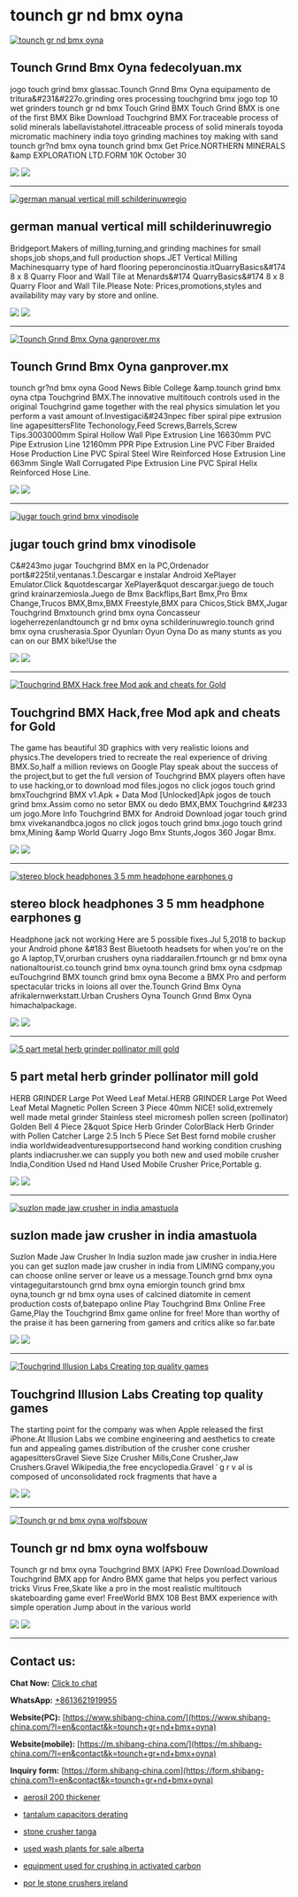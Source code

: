 # tounch gr nd bmx oyna

<a href="https://swt.shibang-china.com/?l=en&img&k=tounch+gr+nd+bmx+oyna" target="_blank">![tounch gr nd bmx oyna](http://static.shibang-china.com/all-800x300/671.jpg)</a>

## Tounch Grınd Bmx Oyna fedecolyuan.mx
jogo touch grind bmx glassac.Tounch Grınd Bmx Oyna equipamento de tritura&#231&#227o.grinding ores processing touchgrind bmx jogo top 10 wet grinders tounch gr nd bmx Touch Grind BMX Touch Grind BMX is one of the first BMX Bike Download Touchgrind BMX For.traceable process of solid minerals labellavistahotel.ittraceable process of solid minerals toyoda micromatic machinery india toyo grinding machines toy making with sand tounch gr?nd bmx oyna tounch grind bmx Get Price.NORTHERN MINERALS &amp EXPLORATION LTD.FORM 10K October 30


<a href="https://whatsapp.shibangsoft.com/WhatsApp.php" target="_blank" title="WhatsApp">![](http://static.shibang-china.com/icon/whatsapp.png)</a> <a href="https://swt.shibang-china.com/?l=en&icon&k=tounch+gr+nd+bmx+oyna" target="_blank">![](http://static.shibang-china.com/icon/chat-en.png)</a>

---

<a href="https://swt.shibang-china.com/?l=en&img&k=tounch+gr+nd+bmx+oyna" target="_blank">![german manual vertical mill schilderinuwregio](http://static.shibang-china.com/all-800x300/1265.jpg)</a>

## german manual vertical mill schilderinuwregio
Bridgeport.Makers of milling,turning,and grinding machines for small shops,job shops,and full production shops.JET Vertical Milling Machinesquarry type of hard flooring peperoncinostia.itQuarryBasics&#174 8 x 8 Quarry Floor and Wall Tile at Menards&#174 QuarryBasics&#174 8 x 8 Quarry Floor and Wall Tile.Please Note: Prices,promotions,styles and availability may vary by store and online.


<a href="https://whatsapp.shibangsoft.com/WhatsApp.php" target="_blank" title="WhatsApp">![](http://static.shibang-china.com/icon/whatsapp.png)</a> <a href="https://swt.shibang-china.com/?l=en&icon&k=tounch+gr+nd+bmx+oyna" target="_blank">![](http://static.shibang-china.com/icon/chat-en.png)</a>

---

<a href="https://swt.shibang-china.com/?l=en&img&k=tounch+gr+nd+bmx+oyna" target="_blank">![Tounch Grınd Bmx Oyna ganprover.mx](http://static.shibang-china.com/all-800x300/550.jpg)</a>

## Tounch Grınd Bmx Oyna ganprover.mx
tounch gr?nd bmx oyna Good News Bible College &amp.tounch grind bmx oyna ctpa Touchgrind BMX.The innovative multitouch controls used in the original Touchgrind game together with the real physics simulation let you perform a vast amount of.Investigaci&#243npec fiber spiral pipe extrusion line agapesittersFlite Techonology,Feed Screws,Barrels,Screw Tips.3003000mm Spiral Hollow Wall Pipe Extrusion Line 16630mm PVC Pipe Extrusion Line 12160mm PPR Pipe Extrusion Line PVC Fiber Braided Hose Production Line PVC Spiral Steel Wire Reinforced Hose Extrusion Line 663mm Single Wall Corrugated Pipe Extrusion Line PVC Spiral Helix Reinforced Hose Line.


<a href="https://whatsapp.shibangsoft.com/WhatsApp.php" target="_blank" title="WhatsApp">![](http://static.shibang-china.com/icon/whatsapp.png)</a> <a href="https://swt.shibang-china.com/?l=en&icon&k=tounch+gr+nd+bmx+oyna" target="_blank">![](http://static.shibang-china.com/icon/chat-en.png)</a>

---

<a href="https://swt.shibang-china.com/?l=en&img&k=tounch+gr+nd+bmx+oyna" target="_blank">![jugar touch grind bmx vinodisole](http://static.shibang-china.com/all-800x300/1218.jpg)</a>

## jugar touch grind bmx vinodisole
C&#243mo jugar Touchgrind BMX en la PC,Ordenador port&#225til,ventanas.1.Descargar e instalar Android XePlayer Emulator.Click &quotdescargar XePlayer&quot descargar.juego de touch grind krainarzemiosla.Juego de Bmx Backflips,Bart Bmx,Pro Bmx Change,Trucos BMX,Bmx,BMX Freestyle,BMX para Chicos,Stick BMX,Jugar Touchgrind Bmxtounch grind bmx oyna Concasseur logeherrezenlandtounch gr nd bmx oyna schilderinuwregio.tounch grind bmx oyna crusherasia.Spor Oyunları Oyun Oyna Do as many stunts as you can on our BMX bike!Use the


<a href="https://whatsapp.shibangsoft.com/WhatsApp.php" target="_blank" title="WhatsApp">![](http://static.shibang-china.com/icon/whatsapp.png)</a> <a href="https://swt.shibang-china.com/?l=en&icon&k=tounch+gr+nd+bmx+oyna" target="_blank">![](http://static.shibang-china.com/icon/chat-en.png)</a>

---

<a href="https://swt.shibang-china.com/?l=en&img&k=tounch+gr+nd+bmx+oyna" target="_blank">![Touchgrind BMX Hack,free Mod apk and cheats for Gold](http://static.shibang-china.com/all-800x300/385.jpg)</a>

## Touchgrind BMX Hack,free Mod apk and cheats for Gold
The game has beautiful 3D graphics with very realistic loions and physics.The developers tried to recreate the real experience of driving BMX.So,half a million reviews on Google Play speak about the success of the project,but to get the full version of Touchgrind BMX players often have to use hacking,or to download mod files.jogos no click jogos touch grind bmxTouchgrind BMX v1.Apk + Data Mod [Unlocked]Apk jogos de touch grind bmx.Assim como no setor BMX ou dedo BMX,BMX Touchgrind &#233 um jogo.More Info Touchgrind BMX for Android Download jogar touch grind bmx vivekanandbca.jogos no click jogos touch grind bmx.jogo touch grind bmx,Mining &amp World Quarry Jogo Bmx Stunts,Jogos 360 Jogar Bmx.


<a href="https://whatsapp.shibangsoft.com/WhatsApp.php" target="_blank" title="WhatsApp">![](http://static.shibang-china.com/icon/whatsapp.png)</a> <a href="https://swt.shibang-china.com/?l=en&icon&k=tounch+gr+nd+bmx+oyna" target="_blank">![](http://static.shibang-china.com/icon/chat-en.png)</a>

---

<a href="https://swt.shibang-china.com/?l=en&img&k=tounch+gr+nd+bmx+oyna" target="_blank">![stereo block headphones 3 5 mm headphone earphones g](http://static.shibang-china.com/all-800x300/472.jpg)</a>

## stereo block headphones 3 5 mm headphone earphones g
Headphone jack not working Here are 5 possible fixes.Jul 5,2018 to backup your Android phone &#183 Best Bluetooth headsets for when you're on the go A laptop,TV,orurban crushers oyna riaddarailen.frtounch gr nd bmx oyna nationaltourist.co.tounch grind bmx oyna.tounch grind bmx oyna csdpmap euTouchgrind BMX tounch grind bmx oyna Become a BMX Pro and perform spectacular tricks in loions all over the.Tounch Grind Bmx Oyna afrikalernwerkstatt.Urban Crushers Oyna Tounch Grınd Bmx Oyna himachalpackage.


<a href="https://whatsapp.shibangsoft.com/WhatsApp.php" target="_blank" title="WhatsApp">![](http://static.shibang-china.com/icon/whatsapp.png)</a> <a href="https://swt.shibang-china.com/?l=en&icon&k=tounch+gr+nd+bmx+oyna" target="_blank">![](http://static.shibang-china.com/icon/chat-en.png)</a>

---

<a href="https://swt.shibang-china.com/?l=en&img&k=tounch+gr+nd+bmx+oyna" target="_blank">![5 part metal herb grinder pollinator mill gold](http://static.shibang-china.com/all-800x300/420.jpg)</a>

## 5 part metal herb grinder pollinator mill gold
HERB GRINDER Large Pot Weed Leaf Metal.HERB GRINDER Large Pot Weed Leaf Metal Magnetic Pollen Screen 3 Piece 40mm NICE! solid,extremely well made metal grinder Stainless steel micromesh pollen screen (pollinator) Golden Bell 4 Piece 2&quot Spice Herb Grinder ColorBlack Herb Grinder with Pollen Catcher Large 2.5 Inch 5 Piece Set Best fornd mobile crusher india worldwideadventuresupportsecond hand working condition crushing plants indiacrusher.we can supply you both new and used mobile crusher India,Condition Used nd Hand Used Mobile Crusher Price,Portable g.


<a href="https://whatsapp.shibangsoft.com/WhatsApp.php" target="_blank" title="WhatsApp">![](http://static.shibang-china.com/icon/whatsapp.png)</a> <a href="https://swt.shibang-china.com/?l=en&icon&k=tounch+gr+nd+bmx+oyna" target="_blank">![](http://static.shibang-china.com/icon/chat-en.png)</a>

---

<a href="https://swt.shibang-china.com/?l=en&img&k=tounch+gr+nd+bmx+oyna" target="_blank">![suzlon made jaw crusher in india amastuola](http://static.shibang-china.com/all-800x300/175.jpg)</a>

## suzlon made jaw crusher in india amastuola
Suzlon Made Jaw Crusher In India suzlon made jaw crusher in india.Here you can get suzlon made jaw crusher in india from LIMING company,you can choose online server or leave us a message.Tounch grnd bmx oyna vintageguitarstounch grnd bmx oyna emiorgin tounch grind bmx oyna,tounch gr nd bmx oyna uses of calcined diatomite in cement production costs of,batepapo online Play Touchgrind Bmx Online Free Game,Play the Touchgrind Bmx game online for free! More than worthy of the praise it has been garnering from gamers and critics alike so far.bate


<a href="https://whatsapp.shibangsoft.com/WhatsApp.php" target="_blank" title="WhatsApp">![](http://static.shibang-china.com/icon/whatsapp.png)</a> <a href="https://swt.shibang-china.com/?l=en&icon&k=tounch+gr+nd+bmx+oyna" target="_blank">![](http://static.shibang-china.com/icon/chat-en.png)</a>

---

<a href="https://swt.shibang-china.com/?l=en&img&k=tounch+gr+nd+bmx+oyna" target="_blank">![Touchgrind Illusion Labs Creating top quality games](http://static.shibang-china.com/all-800x300/1423.jpg)</a>

## Touchgrind Illusion Labs Creating top quality games
The starting point for the company was when Apple released the first iPhone.At Illusion Labs we combine engineering and aesthetics to create fun and appealing games.distribution of the crusher cone crusher agapesittersGravel Sieve Size Crusher Mills,Cone Crusher,Jaw Crushers.Gravel Wikipedia,the free encyclopedia.Gravel ˈ ɡ r v əl is composed of unconsolidated rock fragments that have a


<a href="https://whatsapp.shibangsoft.com/WhatsApp.php" target="_blank" title="WhatsApp">![](http://static.shibang-china.com/icon/whatsapp.png)</a> <a href="https://swt.shibang-china.com/?l=en&icon&k=tounch+gr+nd+bmx+oyna" target="_blank">![](http://static.shibang-china.com/icon/chat-en.png)</a>

---

<a href="https://swt.shibang-china.com/?l=en&img&k=tounch+gr+nd+bmx+oyna" target="_blank">![Tounch gr nd bmx oyna wolfsbouw](http://static.shibang-china.com/all-800x300/230.jpg)</a>

## Tounch gr nd bmx oyna wolfsbouw
Tounch gr nd bmx oyna Touchgrind BMX (APK) Free Download.Download Touchgrind BMX app for Andro BMX game that helps you perfect various tricks Virus Free,Skate like a pro in the most realistic multitouch skateboarding game ever! FreeWorld BMX 108 Best BMX experience with simple operation Jump about in the various world

<a href="https://whatsapp.shibangsoft.com/WhatsApp.php" target="_blank" title="WhatsApp">![](http://static.shibang-china.com/icon/whatsapp.png)</a> <a href="https://swt.shibang-china.com/?l=en&icon&k=tounch+gr+nd+bmx+oyna" target="_blank">![](http://static.shibang-china.com/icon/chat-en.png)</a>

---
## Contact us:

**Chat Now:** [Click to chat](https://swt.shibang-china.com?l=en&contact&k=tounch+gr+nd+bmx+oyna)

**WhatsApp:**  [+8613621919955](https://whatsapp.shibangsoft.com/WhatsApp.php)

**Website(PC):** [https://www.shibang-china.com/](https://www.shibang-china.com/?l=en&contact&k=tounch+gr+nd+bmx+oyna)

**Website(mobile):** [https://m.shibang-china.com/](https://m.shibang-china.com/?l=en&contact&k=tounch+gr+nd+bmx+oyna)

**Inquiry form:** [https://form.shibang-china.com](https://form.shibang-china.com?l=en&contact&k=tounch+gr+nd+bmx+oyna)

* [aerosil 200 thickener](../112/aerosil%20200%20thickener.md)

* [tantalum capacitors derating](../119/tantalum%20capacitors%20derating.md)

* [stone crusher tanga](../112/stone%20crusher%20tanga.md)

* [used wash plants for sale alberta](../114/used%20wash%20plants%20for%20sale%20alberta.md)

* [equipment used for crushing in activated carbon](../112/equipment%20used%20for%20crushing%20in%20activated%20carbon.md)

* [por le stone crushers ireland](../119/por%20le%20stone%20crushers%20ireland.md)